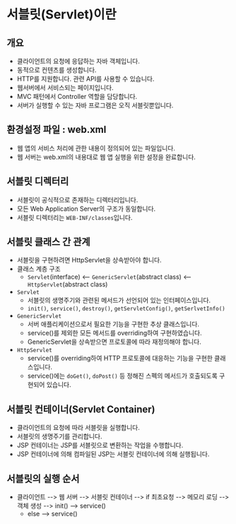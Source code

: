 #   서블릿(Servlet)이란
##  개요
- 클라이언트의 요청에 응답하는 자바 객체입니다.
- 동적으로 컨텐츠를 생성합니다.
- HTTP를 지원합니다. 관련 API를 사용할 수 있습니다.
- 웹서버에서 서비스되는 페이지입니다.
- MVC 패턴에서 Controller 역할을 담당합니다.
- 서버가 실행할 수 있는 자바 프로그램은 오직 서블릿뿐입니다.

##  환경설정 파일 : web.xml
- 웹 앱의 서비스 처리에 관한 내용이 정의되어 있는 파일입니다.
- 웹 서버는 web.xml의 내용대로 웹 앱 실행을 위한 설정을 완료합니다.

##  서블릿 디렉터리
- 서블릿이 공식적으로 존재하는 디렉터리입니다.
- 모든 Web Application Server의 구조가 동일합니다.
- 서블릿 디렉터리는 `WEB-INF/classes`입니다.

##  서블릿 클래스 간 관계
- 서블릿을 구현하려면 HttpServlet을 상속받아야 합니다.
- 클래스 계층 구조
  - `Servlet`(interface) <-- `GenericServlet`(abstract class) <-- `HttpServlet`(abstract class)
- `Servlet`
  - 서블릿의 생명주기와 관련된 메서드가 선언되어 있는 인터페이스입니다.
  - `init()`, `service()`, `destroy()`, `getServletConfig()`, `getSerlvetInfo()`
- `GenericServlet`
  - 서버 애플리케이션으로서 필요한 기능을 구현한 추상 클래스입니다.
  - service()를 제외한 모든 메서드를 overriding하여 구현하였습니다.
  - GenericServlet을 상속받으면 프로토콜에 따라 재정의해야 합니다.
- `HttpServlet`
  - service()를 overriding하여 HTTP 프로토콜에 대응하는 기능을 구현한 클래스입니다.
  - service()에는 `doGet()`, `doPost()` 등 정해진 스펙의 메서드가 호출되도록 구현되어 있습니다.

##  서블릿 컨테이너(Servlet Container)
- 클라이언트의 요청에 따라 서블릿을 실행합니다.
- 서블릿의 생명주기를 관리합니다.
- JSP 컨테이너는 JSP를 서블릿으로 변환하는 작업을 수행합니다.
- JSP 컨테이너에 의해 컴파일된 JSP는 서블릿 컨테이너에 의해 실행됩니다.
  
##  서블릿의 실행 순서
- 클라이언트 --> 웹 서버 --> 서블릿 컨테이너 --> if 최초요청 --> 메모리 로딩 --> 객체 생성 --> init() --> service()
  - else --> service()